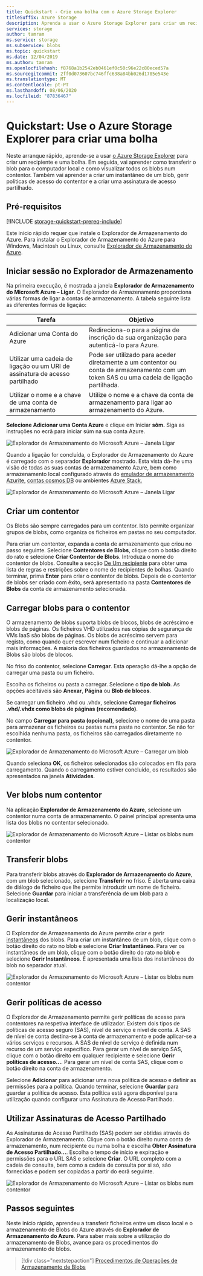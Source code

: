 ```yaml
---
title: Quickstart - Crie uma bolha com o Azure Storage Explorer
titleSuffix: Azure Storage
description: Aprenda a usar o Azure Storage Explorer para criar um recipiente e uma bolha, descarregue a bolha para o computador local e veja todas as bolhas no recipiente.
services: storage
author: tamram
ms.service: storage
ms.subservice: blobs
ms.topic: quickstart
ms.date: 12/04/2019
ms.author: tamram
ms.openlocfilehash: f8768a1b2542eb0461ef0c50c96e22c80eced57a
ms.sourcegitcommit: 2ff0d073607bc746ffc638a84bb026d1705e543e
ms.translationtype: MT
ms.contentlocale: pt-PT
ms.lasthandoff: 08/06/2020
ms.locfileid: "87836467"
---
```

# <a name="quickstart-use-azure-storage-explorer-to-create-a-blob"></a>Quickstart: Use o Azure Storage Explorer para criar uma bolha

Neste arranque rápido, aprende-se a usar [o Azure Storage Explorer](https://azure.microsoft.com/features/storage-explorer/) para criar um recipiente e uma bolha. Em seguida, vai aprender como transferir o blob para o computador local e como visualizar todos os blobs num contentor. Também vai aprender a criar um instantâneo de um blob, gerir políticas de acesso do contentor e a criar uma assinatura de acesso partilhado.

## <a name="prerequisites"></a>Pré-requisitos

[!INCLUDE [storage-quickstart-prereq-include](../../../includes/storage-quickstart-prereq-include.md)]

Este início rápido requer que instale o Explorador de Armazenamento do Azure. Para instalar o Explorador de Armazenamento do Azure para Windows, Macintosh ou Linux, consulte [Explorador de Armazenamento do Azure](https://azure.microsoft.com/features/storage-explorer/).

## <a name="log-in-to-storage-explorer"></a>Iniciar sessão no Explorador de Armazenamento

Na primeira execução, é mostrada a janela **Explorador de Armazenamento do Microsoft Azure – Ligar**. O Explorador de Armazenamento proporciona várias formas de ligar a contas de armazenamento. A tabela seguinte lista as diferentes formas de ligação:

|Tarefa|Objetivo|
|---|---|
|Adicionar uma Conta do Azure | Redireciona-o para a página de inscrição da sua organização para autenticá-lo para Azure. |
|Utilizar uma cadeia de ligação ou um URI de assinatura de acesso partilhado | Pode ser utilizado para aceder diretamente a um contentor ou conta de armazenamento com um token SAS ou uma cadeia de ligação partilhada. |
|Utilizar o nome e a chave de uma conta de armazenamento| Utilize o nome e a chave da conta de armazenamento para ligar ao armazenamento do Azure.|

**Selecione Adicionar uma Conta Azure** e clique em Iniciar **sôm.** Siga as instruções no ecrã para iniciar súm na sua conta Azure.

![Explorador de Armazenamento do Microsoft Azure – Janela Ligar](media/storage-quickstart-blobs-storage-explorer/connect.png)

Quando a ligação for concluída, o Explorador de Armazenamento do Azure é carregado com o separador **Explorador** mostrado. Esta vista dá-lhe uma visão de todas as suas contas de armazenamento Azure, bem como armazenamento local configurado através do [emulador de armazenamento Azurite,](../common/storage-use-azurite.md?toc=%2fazure%2fstorage%2fblobs%2ftoc.json) [contas cosmos DB](../../cosmos-db/storage-explorer.md?toc=%2fazure%2fstorage%2fblobs%2ftoc.json) ou ambientes [Azure Stack.](/azure-stack/user/azure-stack-storage-connect-se?toc=%2fazure%2fstorage%2fblobs%2ftoc.json)

![Explorador de Armazenamento do Microsoft Azure – Janela Ligar](media/storage-quickstart-blobs-storage-explorer/mainpage.png)

## <a name="create-a-container"></a>Criar um contentor

Os Blobs são sempre carregados para um contentor. Isto permite organizar grupos de blobs, como organiza os ficheiros em pastas no seu computador.

Para criar um contentor, expanda a conta de armazenamento que criou no passo seguinte. Selecione **Contentores de Blobs**, clique com o botão direito do rato e selecione **Criar Contentor de Blobs**. Introduza o nome do contentor de blobs. Consulte a secção [De Um recipiente](storage-quickstart-blobs-dotnet.md#create-a-container) para obter uma lista de regras e restrições sobre o nome de recipientes de bolhas. Quando terminar, prima **Enter** para criar o contentor de blobs. Depois de o contentor de blobs ser criado com êxito, será apresentado na pasta **Contentores de Blobs** da conta de armazenamento selecionada.

## <a name="upload-blobs-to-the-container"></a>Carregar blobs para o contentor

O armazenamento de blobs suporta blobs de blocos, blobs de acréscimo e blobs de páginas. Os ficheiros VHD utilizados nas cópias de segurança de VMs IaaS são blobs de páginas. Os blobs de acréscimo servem para registo, como quando quer escrever num ficheiro e continuar a adicionar mais informações. A maioria dos ficheiros guardados no armazenamento de Blobs são blobs de blocos.

No friso do contentor, selecione **Carregar**. Esta operação dá-lhe a opção de carregar uma pasta ou um ficheiro.

Escolha os ficheiros ou pasta a carregar. Selecione o **tipo de blob**. As opções aceitáveis são **Anexar**, **Página** ou **Blob de blocos**.

Se carregar um ficheiro .vhd ou .vhdx, selecione **Carregar ficheiros .vhd/.vhdx como blobs de páginas (recomendado)**.

No campo **Carregar para pasta (opcional)**, selecione o nome de uma pasta para armazenar os ficheiros ou pastas numa pasta no contentor. Se não for escolhida nenhuma pasta, os ficheiros são carregados diretamente no contentor.

![Explorador de Armazenamento do Microsoft Azure – Carregar um blob](media/storage-quickstart-blobs-storage-explorer/uploadblob.png)

Quando seleciona **OK**, os ficheiros selecionados são colocados em fila para carregamento. Quando o carregamento estiver concluído, os resultados são apresentados na janela **Atividades**.

## <a name="view-blobs-in-a-container"></a>Ver blobs num contentor

Na aplicação **Explorador de Armazenamento do Azure**, selecione um contentor numa conta de armazenamento. O painel principal apresenta uma lista dos blobs no contentor selecionado.

![Explorador de Armazenamento do Microsoft Azure – Listar os blobs num contentor](media/storage-quickstart-blobs-storage-explorer/listblobs.png)

## <a name="download-blobs"></a>Transferir blobs

Para transferir blobs através do **Explorador de Armazenamento do Azure**, com um blob selecionado, selecione **Transferir** no friso. É aberta uma caixa de diálogo de ficheiro que lhe permite introduzir um nome de ficheiro. Selecione **Guardar** para iniciar a transferência de um blob para a localização local.

## <a name="manage-snapshots"></a>Gerir instantâneos

O Explorador de Armazenamento do Azure permite criar e gerir [instantâneos](storage-blob-snapshots.md) dos blobs. Para criar um instantâneo de um blob, clique com o botão direito do rato no blob e selecione **Criar Instantâneo**. Para ver os instantâneos de um blob, clique com o botão direito do rato no blob e selecione **Gerir Instantâneos**. É apresentada uma lista dos instantâneos do blob no separador atual.

![Explorador de Armazenamento do Microsoft Azure – Listar os blobs num contentor](media/storage-quickstart-blobs-storage-explorer/snapshots.png)

## <a name="manage-access-policies"></a>Gerir políticas de acesso

O Explorador de Armazenamento permite gerir políticas de acesso para contentores na respetiva interface de utilizador. Existem dois tipos de políticas de acesso seguro (SAS), nível de serviço e nível de conta. A SAS de nível de conta destina-se à conta de armazenamento e pode aplicar-se a vários serviços e recursos. A SAS de nível de serviço é definida num recurso de um serviço específico. Para gerar um nível de serviço SAS, clique com o botão direito em qualquer recipiente e selecione **Gerir políticas de acesso...**. Para gerar um nível de conta SAS, clique com o botão direito na conta de armazenamento.

Selecione **Adicionar** para adicionar uma nova política de acesso e definir as permissões para a política. Quando terminar, selecione **Guardar** para guardar a política de acesso. Esta política está agora disponível para utilização quando configurar uma Assinatura de Acesso Partilhado.

## <a name="work-with-shared-access-signatures"></a>Utilizar Assinaturas de Acesso Partilhado

As Assinaturas de Acesso Partilhado (SAS) podem ser obtidas através do Explorador de Armazenamento. Clique com o botão direito numa conta de armazenamento, num recipiente ou numa bolha e escolha **Obter Assinatura de Acesso Partilhado...**. Escolha o tempo de início e expiração e permissões para o URL SAS e selecione **Criar**. O URL completo com a cadeia de consulta, bem como a cadeia de consulta por si só, são fornecidas e podem ser copiadas a partir do ecrã seguinte.

![Explorador de Armazenamento do Microsoft Azure – Listar os blobs num contentor](media/storage-quickstart-blobs-storage-explorer/sharedaccesssignature.png)

## <a name="next-steps"></a>Passos seguintes

Neste início rápido, aprendeu a transferir ficheiros entre um disco local e o armazenamento de Blobs do Azure através do **Explorador de Armazenamento do Azure**. Para saber mais sobre a utilização do armazenamento de Blobs, avance para os procedimentos do armazenamento de blobs.

> [!div class="nextstepaction"]
> [Procedimentos de Operações de Armazenamento de Blobs](storage-how-to-use-blobs-powershell.md)

